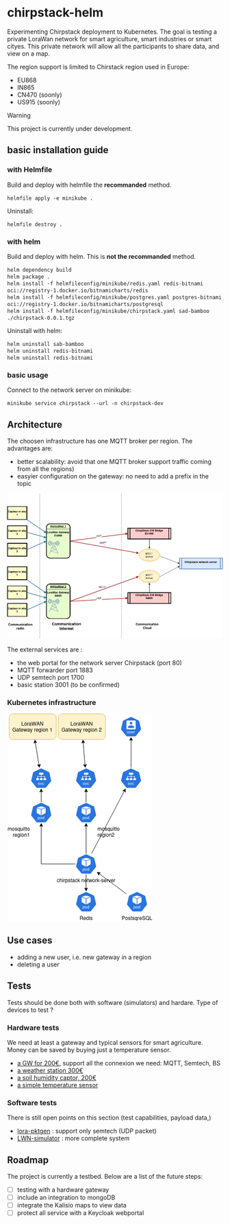 # chirpstack-helm

Experimenting Chirpstack deployment to Kubernetes. The goal is testing a private LoraWan network for smart agriculture, smart industries or smart cityes.
This private network will allow all the participants to share data, and view on a map.

The region support is limited to Chirstack region used in Europe:

  * EU868     
  * IN865 
  * CN470 (soonly)
  * US915 (soonly)

> [!WARNING]
> This project is currently under development.

## basic installation guide

### with Helmfile

Build and deploy with helmfile the **recommanded** method.
```shell
helmfile apply -e minikube .
```
Uninstall:
```shell
helmfile destroy .
```

### with helm

Build and deploy with helm. This is **not the recommanded** method.

```shell
helm dependency build
helm package .
helm install -f helmfileconfig/minikube/redis.yaml redis-bitnami oci://registry-1.docker.io/bitnamicharts/redis
helm install -f helmfileconfig/minikube/postgres.yaml postgres-bitnami oci://registry-1.docker.io/bitnamicharts/postgresql
helm install -f helmfileconfig/minikube/chirpstack.yaml sad-bamboo ./chirpstack-0.0.1.tgz
```

Uninstall with helm:
```shell
helm uninstall sab-bamboo
helm uninstall redis-bitnami
helm uninstall redis-bitnami 
```

### basic usage

Connect to the network server on minikube:
```shell
minikube service chirpstack --url -n chirpstack-dev
```

## Architecture

The choosen infrastructure has one MQTT broker per region. The advantages are:

  * better scalability: avoid that one MQTT broker support traffic coming from all the regions)
  * easyier configuration on the gateway: no need to add a prefix in the topic

![Chripstack](/schemas/infra-structure.png)

The external services are :

  * the web portal for the network server Chirpstack (port 80)
  * MQTT forwarder port 1883
  * UDP semtech port 1700
  * basic station 3001 (to be confirmed)

### Kubernetes infrastructure

![Chripstack](/schemas/kubernetes.png)

## Use cases 

  * adding a new user, i.e. new gateway in a region 
  * deleting a user

## Tests

Tests should be done both with software (simulators) and hardare.
Type of devices to test ?

### Hardware tests

We need at least a gateway and typical sensors for smart agriculture. Money can be saved by buying just a temperature sensor.

  * [a GW for 200€](https://sparwan.com/smart-office-/115-passerelle-lorawan-ug63-868m-6974225038176.html), support all the connexion we need: MQTT, Semtech, BS
  * [a weather station 300€](https://sparwan.com/stations-meteo/642-station-meteo-lorawan-8-en-1-sensecap-s2120-seeedstudio.html)
  * [a soil humidity captor, 200€](https://sparwan.com/smart-agriculture-/495-capteur-d-humidite-du-sol-lorawan-rak-wireless-c15007.html)
  * [a simple temperature sensor](https://sparwan.com/qualite-de-l-air/599-capteur-de-temperature-lorawan-milesight-ts302.html)

### Software tests


There is still open points on this section (test capabilities, payload data,)

  * [lora-pktgen](https://github.com/donadonny/lora-pktgen) : support only semtech (UDP packet) 
  * [LWN-simulator](https://github.com/UniCT-ARSLab/LWN-Simulator) : more complete system

## Roadmap

The project is currently a testbed. Below are a list of the future steps:

  - [ ] testing with a hardware gateway  
  - [ ] include an integration to mongoDB
  - [ ] integrate the Kalisio maps to view data
  - [ ] protect all service with a Keycloak webportal
